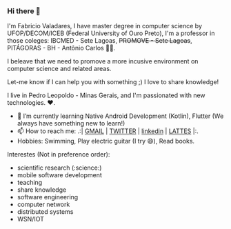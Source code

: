 ### Hi there 👋

<!--
**fvaladares/fvaladares** is a ✨ _special_ ✨ repository because its `README.md` (this file) appears on your GitHub profile. -->

I'm Fabricio Valadares, I have master degree in computer science by UFOP/DECOM/ICEB (Federal University of Ouro Preto), I'm a professor in those coleges: IBCMED - Sete Lagoas, ~~PROMOVE - Sete Lagoas~~, PITÁGORAS - BH - Antônio Carlos :teacher:. 

I beleave that we need to promove a more incusive environment on computer science and related areas. 

Let-me know if I can help you with something ;) I love to share knowledge! 

I live in Pedro Leopoldo - Minas Gerais, and I'm passionated with new technologies. :heart:.
- 🌱 I’m currently learning Native Android Development (Kotlin), Flutter (We always have something new to learn!)
- 📫 How to reach me: .:| [GMAIL](fabricio.valadares@gmail.com) | [TWITTER](https://twitter.com/fgvaladares) | [linkedin](https://www.linkedin.com/in/fabriciogvaladares/) | [LATTES](http://lattes.cnpq.br/1002632563427298) |:.
- Hobbies: Swimming, Play electric guitar (I try :smile:), Read books.


Interestes (Not in preference order):
- scientific research (:science:)
- mobile software development
- teaching
- share knowledge
- software engineering
- computer network
- distributed systems
- WSN/IOT


<!-- Here are some ideas to get you started:

<!-- - 🔭 I’m currently working on ...
- 🌱 I’m currently learning ...
- 👯 I’m looking to collaborate on ...
- 🤔 I’m looking for help with ...
- 💬 Ask me about ...
- 📫 How to reach me: ...
- 😄 Pronouns: ...
- ⚡ Fun fact: ...
-->
